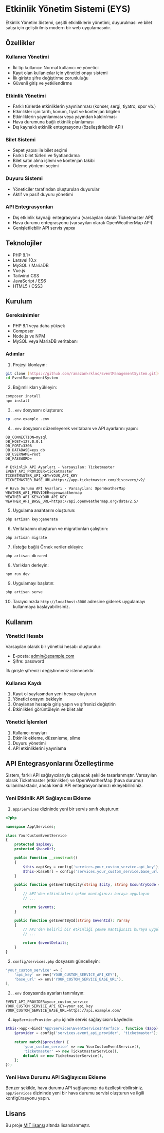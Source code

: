 # Etkinlik Yönetim Sistemi (EYS)

Etkinlik Yönetim Sistemi, çeşitli etkinliklerin yönetimi, duyurulması ve bilet satışı için geliştirilmiş modern bir web uygulamasıdır.

## Özellikler

### Kullanıcı Yönetimi
- İki tip kullanıcı: Normal kullanıcı ve yönetici
- Kayıt olan kullanıcılar için yönetici onayı sistemi
- İlk girişte şifre değiştirme zorunluluğu
- Güvenli giriş ve yetkilendirme

### Etkinlik Yönetimi
- Farklı türlerde etkinliklerin yayınlanması (konser, sergi, tiyatro, spor vb.)
- Etkinlikler için tarih, konum, fiyat ve kontenjan bilgileri
- Etkinliklerin yayınlanması veya yayından kaldırılması
- Hava durumuna bağlı etkinlik planlaması
- Dış kaynaklı etkinlik entegrasyonu (özelleştirilebilir API)

### Bilet Sistemi
- Sepet yapısı ile bilet seçimi
- Farklı bilet türleri ve fiyatlandırma
- Bilet satın alma işlemi ve kontenjan takibi
- Ödeme yöntemi seçimi

### Duyuru Sistemi
- Yöneticiler tarafından oluşturulan duyurular
- Aktif ve pasif duyuru yönetimi

### API Entegrasyonları
- Dış etkinlik kaynağı entegrasyonu (varsayılan olarak Ticketmaster API)
- Hava durumu entegrasyonu (varsayılan olarak OpenWeatherMap API)
- Genişletilebilir API servis yapısı

## Teknolojiler

- PHP 8.1+
- Laravel 10.x
- MySQL / MariaDB
- Vue.js
- Tailwind CSS
- JavaScript / ES6
- HTML5 / CSS3

## Kurulum

### Gereksinimler
- PHP 8.1 veya daha yüksek
- Composer
- Node.js ve NPM
- MySQL veya MariaDB veritabanı

### Adımlar

1. Projeyi klonlayın:
```bash
git clone [https://github.com/ramazankrklnc/EventManagementSystem.git](https://github.com/ramazankrklnc/EventManagementSystem.git)
cd EventManagementSystem
```

2. Bağımlılıkları yükleyin:
```bash
composer install
npm install
```

3. `.env` dosyasını oluşturun:
```bash
cp .env.example .env
```

4. `.env` dosyasını düzenleyerek veritabanı ve API ayarlarını yapın:
```
DB_CONNECTION=mysql
DB_HOST=127.0.0.1
DB_PORT=3306
DB_DATABASE=eys_db
DB_USERNAME=root
DB_PASSWORD=

# Etkinlik API Ayarları - Varsayılan: Ticketmaster
EVENT_API_PROVIDER=ticketmaster
TICKETMASTER_API_KEY=YOUR_API_KEY
TICKETMASTER_BASE_URL=https://app.ticketmaster.com/discovery/v2/

# Hava Durumu API Ayarları - Varsayılan: OpenWeatherMap
WEATHER_API_PROVIDER=openweathermap
WEATHER_API_KEY=YOUR_API_KEY
WEATHER_API_BASE_URL=https://api.openweathermap.org/data/2.5/
```

5. Uygulama anahtarını oluşturun:
```bash
php artisan key:generate
```

6. Veritabanını oluşturun ve migrationları çalıştırın:
```bash
php artisan migrate
```

7. (İsteğe bağlı) Örnek veriler ekleyin:
```bash
php artisan db:seed
```

8. Varlıkları derleyin:
```bash
npm run dev
```

9. Uygulamayı başlatın:
```bash
php artisan serve
```

10. Tarayıcınızda `http://localhost:8000` adresine giderek uygulamayı kullanmaya başlayabilirsiniz.

## Kullanım

### Yönetici Hesabı
Varsayılan olarak bir yönetici hesabı oluşturulur:
- E-posta: admin@example.com
- Şifre: password

İlk girişte şifrenizi değiştirmeniz istenecektir.

### Kullanıcı Kaydı
1. Kayıt ol sayfasından yeni hesap oluşturun
2. Yönetici onayını bekleyin
3. Onaylanan hesapla giriş yapın ve şifrenizi değiştirin
4. Etkinlikleri görüntüleyin ve bilet alın

### Yönetici İşlemleri
1. Kullanıcı onayları
2. Etkinlik ekleme, düzenleme, silme
3. Duyuru yönetimi
4. API etkinliklerini yayınlama

## API Entegrasyonlarını Özelleştirme

Sistem, farklı API sağlayıcılarıyla çalışacak şekilde tasarlanmıştır. Varsayılan olarak Ticketmaster (etkinlikler) ve OpenWeatherMap (hava durumu) kullanılmaktadır, ancak kendi API entegrasyonlarınızı ekleyebilirsiniz.

### Yeni Etkinlik API Sağlayıcısı Ekleme

1. `app/Services` dizininde yeni bir servis sınıfı oluşturun:

```php
<?php

namespace App\Services;

class YourCustomEventService
{
    protected $apiKey;
    protected $baseUrl;

    public function __construct()
    {
        $this->apiKey = config('services.your_custom_service.api_key');
        $this->baseUrl = config('services.your_custom_service.base_url');
    }

    public function getEventsByCity(string $city, string $countryCode = 'TR', array $additionalParams = []): ?array
    {
        // API'den etkinlikleri çekme mantığınızı buraya uygulayın
        // ...

        return $events;
    }

    public function getEventById(string $eventId): ?array
    {
        // API'den belirli bir etkinliği çekme mantığınızı buraya uygulayın
        // ...

        return $eventDetails;
    }
}
```

2. `config/services.php` dosyasını güncelleyin:

```php
'your_custom_service' => [
    'api_key' => env('YOUR_CUSTOM_SERVICE_API_KEY'),
    'base_url' => env('YOUR_CUSTOM_SERVICE_BASE_URL'),
],
```

3. `.env` dosyasında ayarları tanımlayın:

```
EVENT_API_PROVIDER=your_custom_service
YOUR_CUSTOM_SERVICE_API_KEY=your_api_key
YOUR_CUSTOM_SERVICE_BASE_URL=https://api.example.com/
```

4. `AppServiceProvider.php` içinde servis sağlayıcısını kaydedin:

```php
$this->app->bind('App\Services\EventServiceInterface', function ($app) {
    $provider = config('services.event_api_provider', 'ticketmaster');
    
    return match($provider) {
        'your_custom_service' => new YourCustomEventService(),
        'ticketmaster' => new TicketmasterService(),
        default => new TicketmasterService(),
    };
});
```

### Yeni Hava Durumu API Sağlayıcısı Ekleme

Benzer şekilde, hava durumu API sağlayıcınızı da özelleştirebilirsiniz. `app/Services` dizininde yeni bir hava durumu servisi oluşturun ve ilgili konfigürasyonu yapın.

## Lisans

Bu proje [MIT lisansı](LICENSE) altında lisanslanmıştır.
